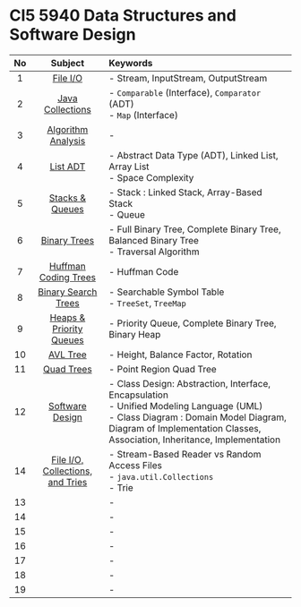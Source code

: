 # CI5 5940 Data Structures and Software Design

|No|Subject|Keywords|
|:-:|:-:|:-|
| 1|[File I/O](notes/m01/01.md)|- Stream, InputStream, OutputStream|
| 2|[Java Collections](notes/02.md)|- `Comparable` (Interface), `Comparator` (ADT) <br> - `Map` (Interface)|
| 3|[Algorithm Analysis](notes/02.md)|- |
| 4|[List ADT](notes/04.md)|- Abstract Data Type (ADT), Linked List, Array List <br> - Space Complexity|
| 5|[Stacks & Queues](notes/05.md)|- Stack : Linked Stack, Array-Based Stack <br> - Queue|
| 6|[Binary Trees](notes/06.md)|- Full Binary Tree, Complete Binary Tree, Balanced Binary Tree <br> - Traversal Algorithm|
| 7|[Huffman Coding Trees](notes/07.md)|- Huffman Code|
| 8|[Binary Search Trees](notes/08.md)|- Searchable Symbol Table <br> - `TreeSet`, `TreeMap`|
| 9|[Heaps & Priority Queues](notes/09.md)|- Priority Queue, Complete Binary Tree, Binary Heap|
|10|[AVL Tree](notes/10.md)|- Height, Balance Factor, Rotation|
|11|[Quad Trees](notes/11.md)|- Point Region Quad Tree|
|12|[Software Design](notes/12.md)|- Class Design: Abstraction, Interface, Encapsulation <br>- Unified Modeling Language (UML)<br>- Class Diagram : Domain Model Diagram, Diagram of Implementation Classes, Association, Inheritance, Implementation|
|14|[File I/O, Collections, and Tries](14.md)|- Stream-Based Reader vs Random Access Files <br> - `java.util.Collections` <br> - Trie|
|13|[]()|- |
|14|[]()|- |
|15|[]()|- |
|16|[]()|- |
|17|[]()|- |
|18|[]()|- |
|19|[]()|- |

